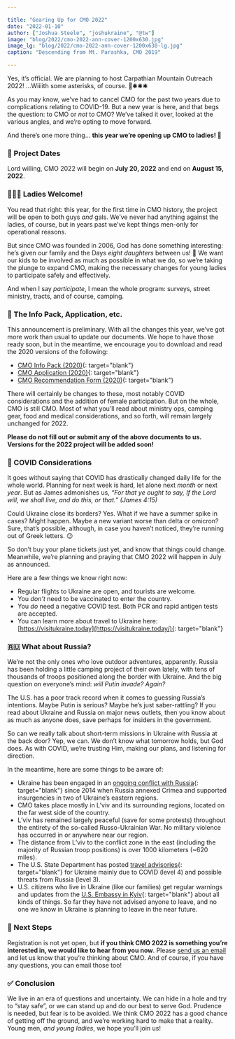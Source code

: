 ```yaml
---

title: "Gearing Up for CMO 2022"
date: "2022-01-10"
author: ["Joshua Steele", "joshukraine", "@tw"]
image: "blog/2022/cmo-2022-ann-cover-1200x630.jpg"
image_lg: "blog/2022/cmo-2022-ann-cover-1200x630-lg.jpg"
caption: "Descending from Mt. Parashka, CMO 2019"

---
```


Yes, it’s official. We are planning to host Carpathian Mountain Outreach 2022! ...Wiiiith some asterisks, of course. 😬✱✱✱

As you may know, we’ve had to cancel CMO for the past two years due to complications relating to COVID-19. But a new year is here, and that begs the question: to CMO or *not* to CMO? We’ve talked it over, looked at the various angles, and we’re opting to move forward.

And there’s one more thing... **this year we’re opening up CMO to ladies! 🥳**

### 📅 Project Dates

Lord willing, CMO 2022 will begin on **July 20, 2022** and end on **August 15, 2022**.

### 🙋🏻‍♀️ Ladies Welcome!

You read that right: this year, for the first time in CMO history, the project will be open to both guys *and* gals. We’ve never had anything against the ladies, of course, but in years past we’ve kept things men-only for operational reasons.

But since CMO was founded in 2006, God has done something interesting: he’s given our family and the Days *eight daughters* between us! 💖 We want our kids to be involved as much as possible in what we do, so we’re taking the plunge to expand CMO, making the necessary changes for young ladies to participate safely and effectively.

And when I say *participate*, I mean the whole program: surveys, street ministry, tracts, and of course, camping.

### 📑 The Info Pack, Application, etc.

This announcement is preliminary. With all the changes this year, we’ve got more work than usual to update our documents. We hope to have those ready soon, but in the meantime, we encourage you to download and read the 2020 versions of the following:

- [CMO Info Pack (2020)](https://cmoproject.org/files/cmo-2020-info-pack.pdf){: target="blank"}
- [CMO Application (2020)](https://cmoproject.org/files/cmo-2020-application.pdf){: target="blank"}
- [CMO Recommendation Form (2020)](https://cmoproject.org/files/cmo-2020-rec-form.pdf){: target="blank"}

There will certainly be changes to these, most notably COVID considerations and the addition of female participation. But on the whole, CMO is still CMO. Most of what you’ll read about ministry ops, camping gear, food and medical considerations, and so forth, will remain largely unchanged for 2022.

**Please do not fill out or submit any of the above documents to us. Versions for the 2022 project will be added soon!**

### 🦠 COVID Considerations

It goes without saying that COVID has drastically changed daily life for the whole world. Planning for next week is hard, let alone next *month* or next *year*. But as James admonishes us, *“For that ye ought to say, If the Lord will, we shall live, and do this, or that.” (James 4:15)*

Could Ukraine close its borders? Yes. What if we have a summer spike in cases? Might happen. Maybe a new variant worse than delta or omicron? Sure, that’s possible, although, in case you haven’t noticed, they’re running out of Greek letters. 😉

So don’t buy your plane tickets just yet, and know that things could change. Meanwhile, we’re planning and praying that CMO 2022 will happen in July as announced. 

Here are a few things we know right now:

- Regular flights to Ukraine are open, and tourists are welcome.
- You *don’t* need to be vaccinated to enter the country.
- You *do* need a negative COVID test. Both PCR and rapid antigen tests are accepted.
- You can learn more about travel to Ukraine here: [https://visitukraine.today](https://visitukraine.today/){: target="blank"}

### 🇷🇺 What about Russia?

We’re not the only ones who love outdoor adventures, apparently. Russia has been holding a little camping project of their own lately, with tens of thousands of troops positioned along the border with Ukraine. And the big question on everyone’s mind: *will Putin invade?* *Again?*

The U.S. has a poor track record when it comes to guessing Russia’s intentions. Maybe Putin is serious? Maybe he’s just saber-rattling? If you read about Ukraine and Russia on major news outlets, then you know about as much as anyone does, save perhaps for insiders in the government.

So can we really talk about short-term missions in Ukraine with Russia at the back door? Yep, we can. We don’t know what tomorrow holds, but God does. As with COVID, we’re trusting Him, making our plans, and listening for direction.

In the meantime, here are some things to be aware of:

- Ukraine has been engaged in an [ongoing conflict with Russia](https://en.wikipedia.org/wiki/Russo-Ukrainian_War){: target="blank"} since 2014 when Russia annexed Crimea and supported insurgencies in two of Ukraine’s eastern regions.
- CMO takes place mostly in L’viv and its surrounding regions, located on the far west side of the country.
- L’viv has remained largely peaceful (save for some protests) throughout the entirety of the so-called Russo-Ukrainian War. No military violence has occurred in or anywhere near our region.
- The distance from L’viv to the conflict zone in the east (including the majority of Russian troop positions) is over 1000 kilometers (~620 miles).
- The U.S. State Department has posted [travel advisories](https://travel.state.gov/content/travel/en/traveladvisories/traveladvisories/ukraine-travel-advisory.html){: target="blank"} for Ukraine mainly due to COVID (level 4) and possible threats from Russia (level 3).
- U.S. citizens who live in Ukraine (like our families) get regular warnings and updates from the [U.S. Embassy in Kyiv](https://ua.usembassy.gov/){: target="blank"} about all kinds of things. So far they have not advised anyone to leave, and no one we know in Ukraine is planning to leave in the near future.

### 🥾 Next Steps

Registration is not yet open, but **if you think CMO 2022 is something you’re interested in, we would like to hear from you now**. Please [send us an email](/contact) and let us know that you’re thinking about CMO. And of course, if you have any questions, you can email those too!

### ✅ Conclusion

We live in an era of questions and uncertainty. We can hide in a hole and try to “stay safe”, or we can stand up and do our best to serve God. Prudence is needed, but fear is to be avoided. We think CMO 2022 has a good chance of getting off the ground, and we’re working hard to make that a reality. Young men, *and young ladies*, we hope you’ll join us!
